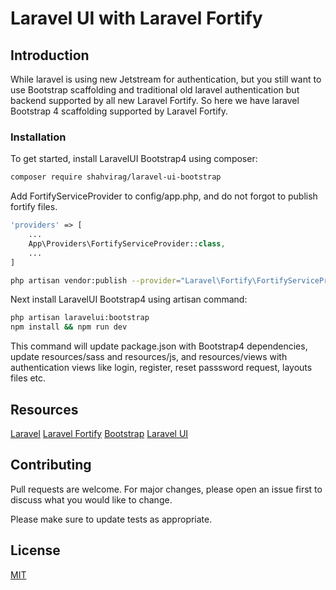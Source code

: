 # Laravel UI with Laravel Fortify

## Introduction

While laravel is using new Jetstream for authentication, but you still want to use Bootstrap scaffolding and traditional old laravel authentication but backend supported by all new Laravel Fortify. So here we have laravel Bootstrap 4 scaffolding supported by Laravel Fortify.

### Installation

To get started, install LaravelUI Bootstrap4 using composer:

```bash
composer require shahvirag/laravel-ui-bootstrap
```

Add FortifyServiceProvider to config/app.php, and do not forgot to publish fortify files.

```php
'providers' => [
    ...
    App\Providers\FortifyServiceProvider::class,
    ...
]
```

```bash
php artisan vendor:publish --provider="Laravel\Fortify\FortifyServiceProvider"
```

Next install LaravelUI Bootstrap4 using artisan command:

```bash
php artisan laravelui:bootstrap
npm install && npm run dev
```

This command will update package.json with Bootstrap4 dependencies, update resources/sass and resources/js, and resources/views with authentication views like login, register, reset passsword request, layouts files etc.

## Resources

[Laravel](https://github.com/laravel/laravel)
[Laravel Fortify](https://github.com/laravel/fortity)
[Bootstrap](http://getbootstrap.com)
[Laravel UI](https://github.com/laravel/ui)

## Contributing

Pull requests are welcome. For major changes, please open an issue first to discuss what you would like to change.

Please make sure to update tests as appropriate.

## License

[MIT](https://choosealicense.com/licenses/mit/)
